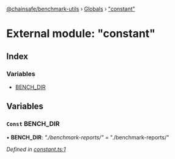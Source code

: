 [@chainsafe/benchmark-utils](../README.md) › [Globals](../globals.md) › ["constant"](_constant_.md)

# External module: "constant"

## Index

### Variables

* [BENCH_DIR](_constant_.md#const-bench_dir)

## Variables

### `Const` BENCH_DIR

• **BENCH_DIR**: *"./benchmark-reports/"* = "./benchmark-reports/"

*Defined in [constant.ts:1](https://github.com/ChainSafe/lodestar/blob/08fb27fc7/packages/benchmark-utils/src/constant.ts#L1)*
